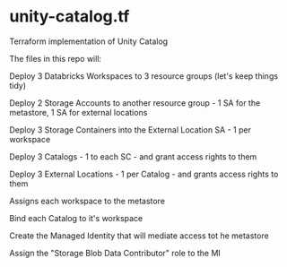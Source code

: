 # unity-catalog.tf
Terraform implementation of Unity Catalog

The files in this repo will: 

  Deploy 3 Databricks Workspaces to 3 resource groups (let's keep things tidy)

  Deploy 2 Storage Accounts to another resource group - 1 SA for the metastore, 1 SA for external locations

  Deploy 3 Storage Containers into the External Location SA - 1 per workspace

  Deploy 3 Catalogs - 1 to each SC - and grant access rights to them

  Deploy 3 External Locations - 1 per Catalog - and grants access rights to them

  Assigns each workspace to the metastore

  Bind each Catalog to it's workspace

  Create the Managed Identity that will mediate access tot he metastore

  Assign the "Storage Blob Data Contributor" role to the MI
